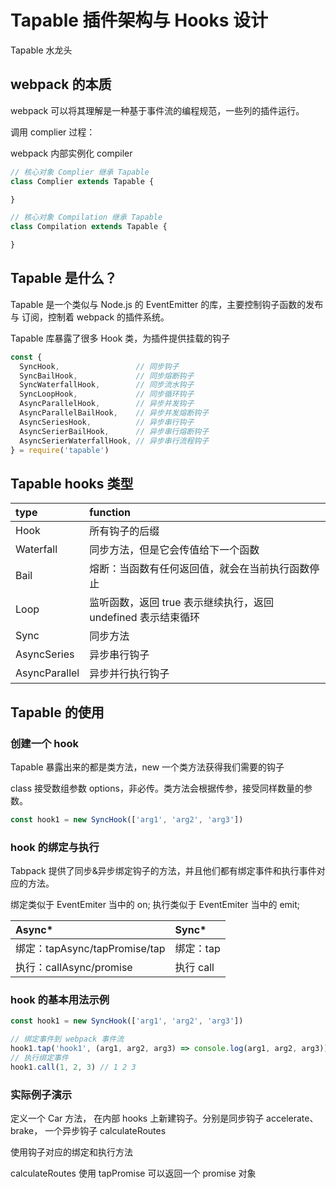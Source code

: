# Tapable 插件架构与 Hooks 设计

Tapable 水龙头

## webpack 的本质

webpack 可以将其理解是一种基于事件流的编程规范，一些列的插件运行。

调用 complier 过程：

webpack 内部实例化 compiler 

```js
// 核心对象 Complier 继承 Tapable
class Complier extends Tapable {

}

// 核心对象 Compilation 继承 Tapable
class Compilation extends Tapable {

}
```

## Tapable 是什么？

Tapable 是一个类似与 Node.js 的 EventEmitter 的库，主要控制钩子函数的发布与
订阅，控制着 webpack 的插件系统。

Tapable 库暴露了很多 Hook 类，为插件提供挂载的钩子

```js
const {
  SyncHook,                 // 同步钩子
  SyncBailHook,             // 同步熔断钩子
  SyncWaterfallHook,        // 同步流水钩子
  SyncLoopHook,             // 同步循环钩子
  AsyncParallelHook,        // 异步并发钩子
  AsyncParallelBailHook,    // 异步并发熔断钩子
  AsyncSeriesHook,          // 异步串行钩子
  AsyncSerierBailHook,      // 异步串行熔断钩子
  AsyncSerierWaterfallHook, // 异步串行流程钩子
} = require('tapable')
```

## Tapable hooks 类型

|type|function|
|:---|:---|
|Hook|所有钩子的后缀|
|Waterfall|同步方法，但是它会传值给下一个函数|
|Bail|熔断：当函数有任何返回值，就会在当前执行函数停止|
|Loop|监听函数，返回 true 表示继续执行，返回 undefined 表示结束循环|
|Sync| 同步方法|
|AsyncSeries| 异步串行钩子|
|AsyncParallel| 异步并行执行钩子|

## Tapable 的使用

### 创建一个 hook

Tapable 暴露出来的都是类方法，new 一个类方法获得我们需要的钩子

class 接受数组参数 options，非必传。类方法会根据传参，接受同样数量的参数。

```js
const hook1 = new SyncHook(['arg1', 'arg2', 'arg3'])
```

### hook 的绑定与执行

Tabpack 提供了同步&异步绑定钩子的方法，并且他们都有绑定事件和执行事件对应的方法。

绑定类似于 EventEmiter 当中的 on; 执行类似于 EventEmiter 当中的 emit; 

|Async*|Sync*|
|:---|:---|
|绑定：tapAsync/tapPromise/tap|绑定：tap|
|执行：callAsync/promise|执行 call|

### hook 的基本用法示例

```js
const hook1 = new SyncHook(['arg1', 'arg2', 'arg3'])

// 绑定事件到 webpack 事件流
hook1.tap('hook1', (arg1, arg2, arg3) => console.log(arg1, arg2, arg3))
// 执行绑定事件
hook1.call(1, 2, 3) // 1 2 3
```

### 实际例子演示

定义一个 Car 方法， 在内部 hooks 上新建钩子。分别是同步钩子 accelerate、brake，
一个异步钩子 calculateRoutes

使用钩子对应的绑定和执行方法

calculateRoutes 使用 tapPromise 可以返回一个 promise 对象

```js

```
